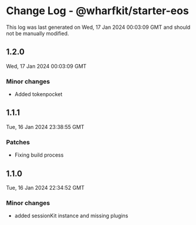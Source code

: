 # Change Log - @wharfkit/starter-eos

This log was last generated on Wed, 17 Jan 2024 00:03:09 GMT and should not be manually modified.

## 1.2.0
Wed, 17 Jan 2024 00:03:09 GMT

### Minor changes

- Added tokenpocket

## 1.1.1
Tue, 16 Jan 2024 23:38:55 GMT

### Patches

- Fixing build process

## 1.1.0
Tue, 16 Jan 2024 22:34:52 GMT

### Minor changes

- added sessionKit instance and missing plugins

